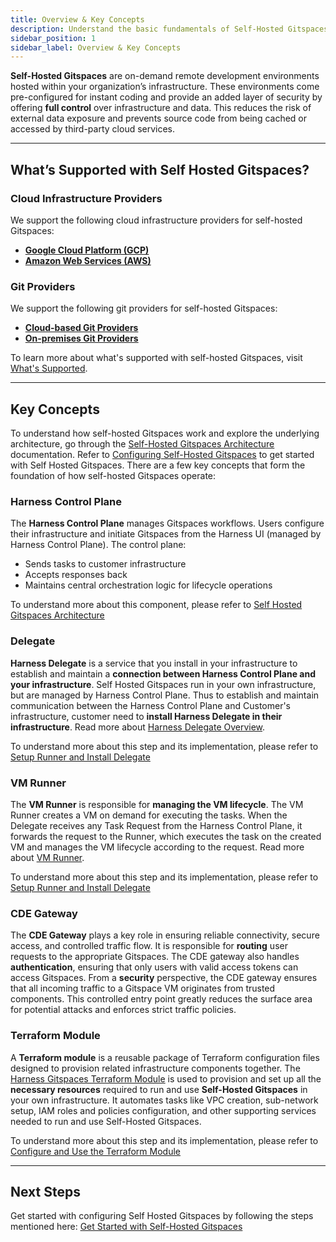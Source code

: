 ```yaml
---
title: Overview & Key Concepts
description: Understand the basic fundamentals of Self-Hosted Gitspaces. 
sidebar_position: 1
sidebar_label: Overview & Key Concepts
---
```


**Self-Hosted Gitspaces** are on-demand remote development environments hosted within your organization’s infrastructure. These environments come pre-configured for instant coding and provide an added layer of security by offering **full control** over infrastructure and data. This reduces the risk of external data exposure and prevents source code from being cached or accessed by third-party cloud services.

---

## What’s Supported with Self Hosted Gitspaces?
### Cloud Infrastructure Providers
We support the following cloud infrastructure providers for self-hosted Gitspaces:
- **[Google Cloud Platform (GCP)](https://cloud.google.com/docs)**
- **[Amazon Web Services (AWS)](https://docs.aws.amazon.com/)**

### Git Providers
We support the following git providers for self-hosted Gitspaces:
- **[Cloud-based Git Providers](/docs/cloud-development-environments/git-providers/cloud-providers.md)**
- **[On-premises Git Providers](/docs/cloud-development-environments/git-providers/on-prem-providers.md)**

To learn more about what's supported with self-hosted Gitspaces, visit [What's Supported](/docs/cloud-development-environments/introduction/whats-supported.md#deployment-models).

---

## Key Concepts
To understand how self-hosted Gitspaces work and explore the underlying architecture, go through the [Self-Hosted Gitspaces Architecture](/docs/cloud-development-environments/deep-dive-into-gitspaces/self-hosted-architecture.md) documentation. Refer to [Configuring Self-Hosted Gitspaces](/docs/cloud-development-environments/self-hosted-gitspaces/steps) to get started with Self Hosted Gitspaces. 
There are a few key concepts that form the foundation of how self-hosted Gitspaces operate:

### Harness Control Plane
The **Harness Control Plane** manages Gitspaces workflows. Users configure their infrastructure and initiate Gitspaces from the Harness UI (managed by Harness Control Plane). The control plane:

* Sends tasks to customer infrastructure
* Accepts responses back
* Maintains central orchestration logic for lifecycle operations

To understand more about this component, please refer to [Self Hosted Gitspaces Architecture](/docs/cloud-development-environments/deep-dive-into-gitspaces/self-hosted-architecture.md#harness-control-plane)

### Delegate 
**Harness Delegate** is a service that you install in your infrastructure to establish and maintain a **connection between Harness Control Plane and your infrastructure**. Self Hosted Gitspaces run in your own infrastructure, but are managed by Harness Control Plane. Thus to establish and maintain communication between the Harness Control Plane and Customer's infrastructure, customer need to **install Harness Delegate in their infrastructure**. Read more about [Harness Delegate Overview](https://developer.harness.io/docs/platform/delegates/delegate-concepts/delegate-overview/).

To understand more about this step and its implementation, please refer to [Setup Runner and Install Delegate](/docs/cloud-development-environments/self-hosted-gitspaces/steps/runner-delegate.md)

### VM Runner
The **VM Runner** is responsible for **managing the VM lifecycle**. The VM Runner creates a VM on demand for executing the tasks. When the Delegate receives any Task Request from the Harness Control Plane, it forwards the request to the Runner, which executes the task on the created VM and manages the VM lifecycle according to the request. Read more about [VM Runner](https://docs.drone.io/runner/vm/overview/).

To understand more about this step and its implementation, please refer to [Setup Runner and Install Delegate](/docs/cloud-development-environments/self-hosted-gitspaces/steps/runner-delegate.md)

### CDE Gateway
The **CDE Gateway** plays a key role in ensuring reliable connectivity, secure access, and controlled traffic flow. It is responsible for **routing** user requests to the appropriate Gitspaces. The CDE gateway also handles **authentication**, ensuring that only users with valid access tokens can access Gitspaces. From a **security** perspective, the CDE gateway ensures that all incoming traffic to a Gitspace VM originates from trusted components. This controlled entry point greatly reduces the surface area for potential attacks and enforces strict traffic policies.

### Terraform Module
A **Terraform module** is a reusable package of Terraform configuration files designed to provision related infrastructure components together. The [Harness Gitspaces Terraform Module](https://registry.terraform.io/modules/harness/harness-gitspaces/gcp/latest) is used to provision and set up all the **necessary resources** required to run and use **Self-Hosted Gitspaces** in your own infrastructure. It automates tasks like VPC creation, sub-network setup, IAM roles and policies configuration, and other supporting services needed to run and use Self-Hosted Gitspaces.

To understand more about this step and its implementation, please refer to [Configure and Use the Terraform Module](/docs/cloud-development-environments/self-hosted-gitspaces/steps/gitspace-infra-terraform.md)

---

## Next Steps
Get started with configuring Self Hosted Gitspaces by following the steps mentioned here: [Get Started with Self-Hosted Gitspaces](/docs/cloud-development-environments/self-hosted-gitspaces/steps/)